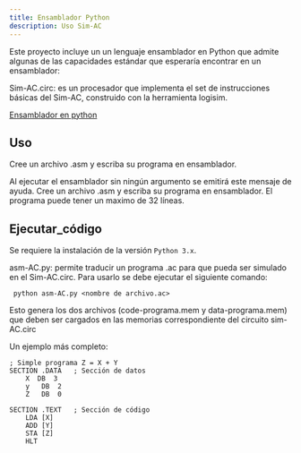```yaml
---
title: Ensamblador Python
description: Uso Sim-AC
---
```


Este proyecto incluye un un lenguaje ensamblador en Python que admite algunas de las capacidades estándar que esperaría encontrar en un ensamblador:

Sim-AC.circ: es un procesador que implementa el set de instrucciones básicas del Sim-AC, construido con la herramienta logisim. 

[Ensamblador en python](https://drive.google.com/drive/folders/1lCuW1E56DdzXhiComBH8T8VFIfGi-37w?usp=drive_link)

## Uso

Cree un archivo .asm y escriba su programa en ensamblador. 


Al ejecutar el ensamblador sin ningún argumento se emitirá este mensaje de ayuda.
Cree un archivo .asm y escriba su programa en ensamblador. 
El programa puede tener un maximo de 32 líneas.


## Ejecutar_código

Se requiere la instalación de la versión `Python 3.x`.

asm-AC.py: permite traducir un programa .ac para que pueda ser simulado en el Sim-AC.circ.
Para usarlo se debe ejecutar el siguiente comando:

```
 python asm-AC.py <nombre de archivo.ac>
```
Esto genera los dos archivos (code-programa.mem y data-programa.mem) que deben ser cargados en las memorias correspondiente del circuito sim-AC.circ 

Un ejemplo más completo:

```ac
; Simple programa Z = X + Y 
SECTION .DATA   ; Sección de datos
    X  DB  3
    y	DB  2
    Z	DB  0

SECTION .TEXT   ; Sección de código
	LDA [X]
	ADD [Y]
	STA [Z]
	HLT
```
